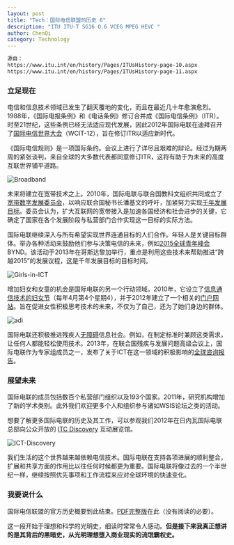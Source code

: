 ```yaml
---
layout: post
title: "Tech：国际电信联盟的历史 6"
description: "ITU ITU-T SG16 Q.6 VCEG MPEG HEVC "
author: ChenQi
category: Technology
---
```


```txt
源自：
https://www.itu.int/en/history/Pages/ITUsHistory-page-10.aspx
https://www.itu.int/en/history/Pages/ITUsHistory-page-11.aspx
```

### 立足现在

电信和信息技术领域已发生了翻天覆地的变化，而且在最近几十年愈演愈烈。1988年，《国际电报条例》和《电话条例》修订合并成《国际电信条例》（ITR）。时至21世纪，这些条例已经无法适应现代发展，因此2012年国际电联在迪拜召开了[国际电信世界大会][WCIT-12]（WCIT-12），旨在修订ITR以适应新时代。

《国际电信规则》是一项国际条约。会议上进行了详尽且艰难的辩论。经过为期两周的紧张谈判，来自全球的大多数代表都同意修订ITR，这将有助于为未来的高度互联世界铺平道路。

![Broadband][Broadband]

未来将建立在宽带技术之上。2010年，国际电联与联合国教科文组织共同成立了[宽带数字发展委员会][broadbandcommission]，以响应联合国秘书长潘基文的呼吁，加紧努力实现[千年发展目标][MDG]。委员会认为，扩大互联网的宽带接入是加速各国经济和社会进步的关键，它确定了国家在各个发展阶段与私营部门合作实现这一目标的实际方法。

国际电联继续深入与所有希望实现世界连通目标的人们合作。年轻人是关键目标群体。举办各种活动来鼓励他们参与决策电信的未来，例如[2015全球青年峰会][BYND2015] BYND。该活动于2013年在哥斯达黎加举行，重点是利用这些技术来帮助推进“跨越2015”的发展议程，这是千年发展目标的目标时间。

![Girls-in-ICT][Girls-in-ICT]

增加妇女和女童的机会是国际电联的另一个行动领域。2010年，它设立了[信息通信技术的妇女节][girls-ict-day]（每年4月第4个星期4），并于2012年建立了一个相关的[门户网站][techneedsgirls]。旨在促进女性积极思考技术的未来，不仅为了自己，还为了她们身边的群体。

![adi][adi]

国际电联还积极推进残疾人[无障碍][accessibility]信息社会。例如，在制定标准时兼顾这类需求，让任何人都能轻松使用技术。2013年，在联合国残疾与发展问题高级会议上，国际电联作为专家组成员之一，发布了关于ICT在这一领域的积极影响的[全球咨询报告][hlmdd2013]。

[WCIT-12]: http://handle.itu.int/11.1004/020.1000/4.34
[broadbandcommission]: http://www.broadbandcommission.org/
[MDG]: http://groups.itu.int/stocktaking/About/MillenniumDevelopmentGoals.aspx
[BYND2015]: https://www.itu.int/en/bynd2015/Pages/default.aspx
[girls-ict-day]: https://www.itu.int/en/action/women/girls-ict-day/Pages/2013.aspx
[techneedsgirls]: http://www.techneedsgirls.org/default.aspx#.UwOljWzivIU
[accessibility]: https://www.itu.int/en/action/accessibility/Pages/default.aspx
[hlmdd2013]: https://www.itu.int/en/action/accessibility/Pages/hlmdd2013.aspx

[Broadband]: https://www.itu.int/en/history/ImagesOverviewOfITUsHistory/Broadband.png
[Girls-in-ICT]: https://www.itu.int/en/history/ImagesOverviewOfITUsHistory/Girls-in-ICT.png
[adi]: https://www.itu.int/en/history/ImagesOverviewOfITUsHistory/accessibility-digital-inclusion.png

### 展望未来

国际电联的成员包括数百个私营部门组织以及193个国家。2011年，研究机构增加了新的学术类别。此外我们欢迎更多个人和组织参与诸如WSIS论坛之类的活动。

想要了解更多国际电联的历史及其工作，可以参观我们2012年在日内瓦国际电联总部向公众开放的 [ITC Discovery][ITCD] 互动展览馆。

![ICT-Discovery][ICT-Discovery]

我们生活的这个世界越来越依赖电信技术。国际电联在支持各项进展的顺利整合，扩展和共享方面的作用比以往任何时候都更为重要。国际电联将像过去的一个半世纪一样，继续按照优先事项和工作流程来应对全球环境的快速变化。

[ITCD]: https://www.itu.int/en/ictdiscovery-backup/ictdiscovery/Pages/default.aspx
[ICT-Discovery]: https://www.itu.int/en/history/ImagesOverviewOfITUsHistory/ICT-Discovery-2.jpg

### 我要说什么

国际电信联盟的官方历史概要到此结束。[PDF完整版][PDF]在此（没有阅读的必要）。

这一段开始于理想和科学的光明史，细读时常常令人感动。**但是接下来我真正想讲的是其背后的黑暗史，从光明理想堕入商业现实的流氓霸权史。**

[PDF]: http://handle.itu.int/11.1004/020.1000/12.28.57.en
